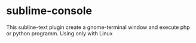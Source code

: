 sublime-console
===============

This subline-text plugin create a gnome-terminal window and execute php or python programm.
Using only with Linux